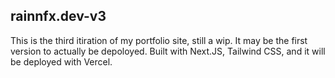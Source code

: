## rainnfx.dev-v3

This is the third itiration of my portfolio site, still a wip. It may be the first version to actually be depoloyed.
Built with Next.JS, Tailwind CSS, and it will be deployed with Vercel.